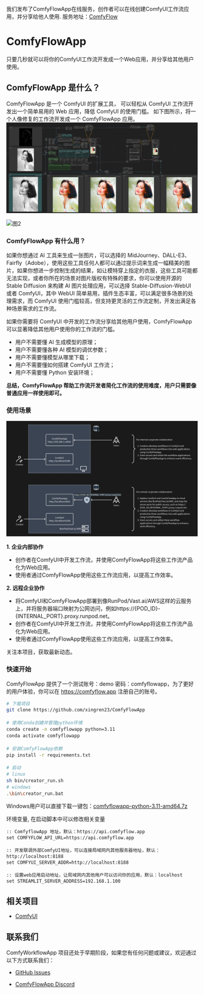 我们发布了ComfyFlowApp在线服务，创作者可以在线创建ComfyUI工作流应用，并分享给他人使用.
服务地址：[ComfyFlow](https://comfyflow.app)

# ComfyFlowApp

只要几秒就可以将你的ComfyUI工作流开发成一个Web应用，并分享给其他用户使用。

## ComfyFlowApp 是什么？

ComfyFlowApp 是一个 ComfyUI 的扩展工具， 可以轻松从 ComfyUI 工作流开发出一个简单易用的 Web 应用，降低 ComfyUI 的使用门槛。
如下图所示，将一个人像修复的工作流开发成一个 ComfyFlowApp 应用。
![图1](docs/images/demo-workflow.png)

![图2](docs/images/demo-webapp.png)

### ComfyFlowApp 有什么用？

如果你想通过 AI 工具来生成一张图片，可以选择的 MidJourney、DALL-E3、Fairfly（Adobe），使用这些工具任何人都可以通过提示词来生成一幅精美的图片，如果你想进一步控制生成的结果，如让模特穿上指定的衣服，这些工具可能都无法实现，或者你所在的场景对图片版权有特殊的要求，你可以使用开源的 Stable Diffusion 来构建 AI 图片处理应用，可以选择 Stable-Diffusion-WebUI 或者 ComfyUI，其中 WebUI 简单易用，插件生态丰富，可以满足很多场景的处理需求，而 ComfyUI 使用门槛较高，但支持更灵活的工作流定制，开发出满足各种场景需求的工作流。

如果你需要将 ComfyUI 中开发的工作流分享给其他用户使用，ComfyFlowApp 可以显著降低其他用户使用你的工作流的门槛。

- 用户不需要懂 AI 生成模型的原理；
- 用户不需要懂各种 AI 模型的调优参数；
- 用户不需要懂模型从哪里下载；
- 用户不需要懂如何搭建 ComfyUI 工作流；
- 用户不需要懂 Python 安装环境；

**总结，ComfyFlowApp 帮助工作流开发者简化工作流的使用难度，用户只需要像普通应用一样使用即可。**


### 使用场景

![How-to-use-it](./docs/images/how-to-use-it.png)

**1. 企业内部协作**

* 创作者在ComfyUI中开发工作流，并使用ComfyFlowApp将这些工作流产品化为Web应用。
* 使用者通过ComfyFlowApp使用这些工作流应用，以提高工作效率。

**2. 远程企业协作**

* 将ComfyUI和ComfyFlowApp部署到像RunPod/Vast.ai/AWS这样的云服务上，并将服务器端口映射为公网访问，例如https://{POD_ID}-{INTERNAL_PORT}.proxy.runpod.net。
* 创作者在ComfyUI中开发工作流，并使用ComfyFlowApp将这些工作流产品化为Web应用。
* 使用者通过ComfyFlowApp使用这些工作流应用，以提高工作效率。

关注本项目，获取最新动态。

### 快速开始

ComfyFlowApp 提供了一个测试账号：demo 密码：comfyflowapp，为了更好的用户体验，你可以在 https://comfyflow.app 注册自己的账号。

```bash
# 下载项目
git clone https://github.com/xingren23/ComfyFlowApp

# 使用Conda创建并管理python环境
conda create -n comfyflowapp python=3.11
conda activate comfyflowapp

# 安装ComfyFlowApp依赖
pip install -r requirements.txt

# 启动
# linux
sh bin/creator_run.sh
# windows
.\bin\creator_run.bat

```
Windows用户可以直接下载一键包：[comfyflowapp-python-3.11-amd64.7z](https://github.com/xingren23/ComfyFlowApp/releases)


环境变量, 在启动脚本中可以修改相关变量

```
:: ComfyflowApp 地址，默认：https://api.comfyflow.app
set COMFYFLOW_API_URL=https://api.comfyflow.app

:: 开发联调外部ComfyUI地址，可以连接局域网内其他服务器地址，默认：http://localhost:8188
set COMFYUI_SERVER_ADDR=http://localhost:8188

:: 设置web应用启动地址，让局域网内其他用户可以访问你的应用，默认：localhost
set STREAMLIT_SERVER_ADDRESS=192.168.1.100
```


## 相关项目

- [ComfyUI](https://github.com/comfyanonymous/ComfyUI)

## 联系我们

ComfyWorkflowApp 项目还处于早期阶段，如果您有任何问题或建议，欢迎通过以下方式联系我们：

- [GitHub Issues](https://github.com/xingren23/ComfyWorkflowApp/issues)

- [ComfyFlowApp Discord](https://discord.gg/rjbdD3EkYw)
